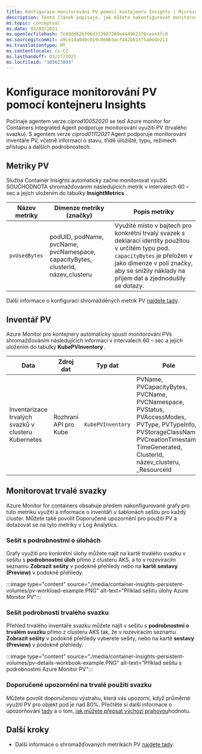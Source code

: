 ```yaml
---
title: Konfigurace monitorování PV pomocí kontejneru Insights | Microsoft Docs
description: Tento článek popisuje, jak můžete nakonfigurovat monitorování clusterů Kubernetes s trvalými svazky s využitím Container Insights.
ms.topic: conceptual
ms.date: 03/03/2021
ms.openlocfilehash: 7c6ddd62bf06d313987289e444962378cea43fc8
ms.sourcegitcommit: a9ce1da049c019c86063acf442bb13f5a0dde213
ms.translationtype: MT
ms.contentlocale: cs-CZ
ms.lasthandoff: 03/27/2021
ms.locfileid: "105627893"
---
```

# <a name="configure-pv-monitoring-with-container-insights"></a>Konfigurace monitorování PV pomocí kontejneru Insights

Počínaje agentem verze *ciprod10052020* se teď Azure monitor for Containers Integrated Agent podporuje monitorování využití PV (trvalého svazku). S agentem verze *ciprod01112021* Agent podporuje monitorování inventáře PV, včetně informací o stavu, třídě úložiště, typu, režimech přístupu a dalších podrobnostech.
## <a name="pv-metrics"></a>Metriky PV

Služba Container Insights automaticky začne monitorovat využití SOUČHODNOTA shromažďováním následujících metrik v intervalech 60 – sec a jejich uložením do tabulky **InsightMetrics** .

| Název metriky | Dimenze metriky (značky) | Popis metriky |
|-----|-----------|----------|
| `pvUsedBytes`| podUID, podName, pvcName, pvcNamespace, capacityBytes, clusterId, název_clusteru| Využité místo v bajtech pro konkrétní trvalý svazek s deklarací identity použitou v určitém typu pod. `capacityBytes` je přeložen v jako dimenze v poli značky, aby se snížily náklady na příjem dat a zjednodušily se dotazy.|

Další informace o konfiguraci shromážděných metrik PV [najdete tady](./container-insights-agent-config.md).

## <a name="pv-inventory"></a>Inventář PV

Azure Monitor pro kontejnery automaticky spustí monitorování PVs shromažďováním následujících informací v intervalech 60 – sec a jejich uložením do tabulky **KubePVInventory** .

|Data |Zdroj dat| Typ dat| Pole|
|-----|-----------|----------|-------|
|Inventarizace trvalých svazků v clusteru Kubernetes |Rozhraní API pro Kube |`KubePVInventory` |    PVName, PVCapacityBytes, PVCName, PVCNamespace, PVStatus, PVAccessModes, PVType, PVTypeInfo, PVStorageClassName, PVCreationTimestamp, TimeGenerated, ClusterId, název_clusteru, _ResourceId |

## <a name="monitor-persistent-volumes"></a>Monitorovat trvalé svazky

Azure Monitor for containers obsahuje předem nakonfigurované grafy pro tuto metriku využití a informace o inventáři v šablonách sešitu pro každý cluster. Můžete také povolit Doporučené upozornění pro použití PV a dotazovat se na tyto metriky v Log Analytics.  

### <a name="workload-details-workbook"></a>Sešit s podrobnostmi o úlohách

Grafy využití pro konkrétní úlohy můžete najít na kartě trvalého svazku v sešitu s **podrobnostmi úloh** přímo z clusteru AKS, a to v rozevíracím seznamu **Zobrazit sešity** v podokně přehledy nebo na **kartě sestavy (Preview)** v podokně přehledy.


:::image type="content" source="./media/container-insights-persistent-volumes/pv-workload-example.PNG" alt-text="Příklad sešitu úlohy Azure Monitor PV":::

### <a name="persistent-volume-details-workbook"></a>Sešit podrobností trvalého svazku

Přehled trvalého inventáře svazku můžete najít v sešitu s **podrobnostmi o trvalém svazku** přímo z clusteru AKS tak, že v rozevíracím seznamu **Zobrazit sešity** v podokně přehledy vyberete sešity, nebo na kartě **sestavy (Preview)** v podokně přehledy.


:::image type="content" source="./media/container-insights-persistent-volumes/pv-details-workbook-example.PNG" alt-text="Příklad sešitu s podrobnostmi Azure Monitor PV":::

### <a name="persistent-volume-usage-recommended-alert"></a>Doporučené upozornění na trvalé použití svazku
Můžete povolit doporučenou výstrahu, která vás upozorní, když průměrné využití PV pro objekt pod je nad 80%. Přečtěte si další informace o upozorňování [tady](./container-insights-metric-alerts.md) a o tom, [jak můžete přepsat výchozí prahovou](./container-insights-metric-alerts.md#configure-alertable-metrics-in-configmaps)hodnotu.
## <a name="next-steps"></a>Další kroky

- Další informace o shromažďovaných metrikách PV [najdete tady](./container-insights-agent-config.md).